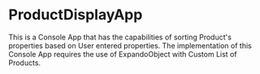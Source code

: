 # ProductDisplayApp
This is a Console App that has the capabilities of sorting Product's properties based on User entered properties.
The implementation of this Console App requires the use of ExpandoObject with Custom List of Products.
